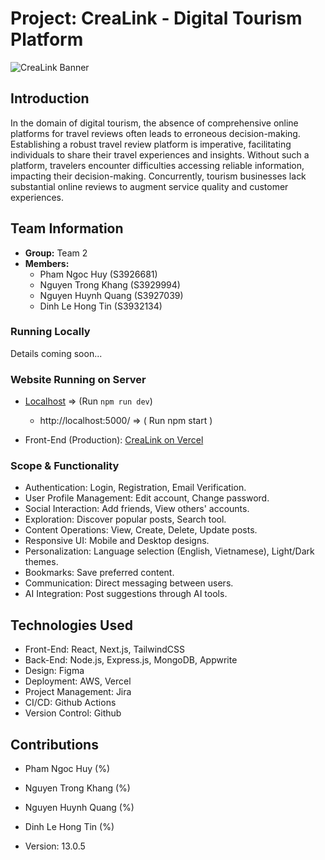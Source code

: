 # Project: CreaLink - Digital Tourism Platform

![CreaLink Banner](https://github.com/CreaLink-SEPM/crealink/assets/102708893/ed15d9c7-ea19-4675-8f58-4bae6afe7ef5)

## Introduction

In the domain of digital tourism, the absence of comprehensive online platforms for travel reviews often leads to erroneous decision-making. Establishing a robust travel review platform is imperative, facilitating individuals to share their travel experiences and insights. Without such a platform, travelers encounter difficulties accessing reliable information, impacting their decision-making. Concurrently, tourism businesses lack substantial online reviews to augment service quality and customer experiences.

## Team Information

- **Group:** Team 2
- **Members:**
  - Pham Ngoc Huy (S3926681)
  - Nguyen Trong Khang (S3929994)
  - Nguyen Huynh Quang (S3927039)
  - Dinh Le Hong Tin (S3932134)

### Running Locally

Details coming soon...

### Website Running on Server

- [Localhost](http://localhost:3000/) => (Run `npm run dev`)

  + http://localhost:5000/  => ( Run npm start )  

- Front-End (Production): [CreaLink on Vercel](https://client-crealink.vercel.app/)

### Scope & Functionality

- Authentication: Login, Registration, Email Verification.
- User Profile Management: Edit account, Change password.
- Social Interaction: Add friends, View others' accounts.
- Exploration: Discover popular posts, Search tool.
- Content Operations: View, Create, Delete, Update posts.
- Responsive UI: Mobile and Desktop designs.
- Personalization: Language selection (English, Vietnamese), Light/Dark themes.
- Bookmarks: Save preferred content.
- Communication: Direct messaging between users.
- AI Integration: Post suggestions through AI tools.

## Technologies Used

- Front-End: React, Next.js, TailwindCSS
- Back-End: Node.js, Express.js, MongoDB, Appwrite
- Design: Figma
- Deployment: AWS, Vercel
- Project Management: Jira
- CI/CD: Github Actions
- Version Control: Github

## Contributions

- Pham Ngoc Huy (%)
- Nguyen Trong Khang (%)
- Nguyen Huynh Quang (%)
- Dinh Le Hong Tin (%)

- Version: 13.0.5

